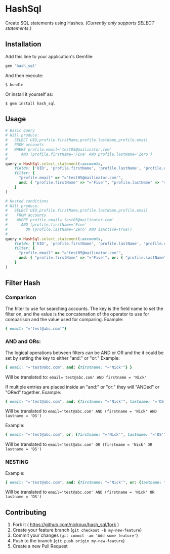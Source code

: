 # HashSql

Create SQL statements using Hashes. 
*(Currently only supports SELECT statements.)*

## Installation

Add this line to your application's Gemfile:

```ruby
gem 'hash_sql'
```

And then execute:

    $ bundle

Or install it yourself as:

    $ gem install hash_sql

## Usage

```ruby
# Basic query
# Will produce:
#   SELECT UID,profile.firstName,profile.lastName,profile.email 
#   FROM accounts 
#   WHERE profile.email='test05@mailinator.com' 
#      AND (profile.firstName='Five' AND profile.lastName='Zero')
#
query = HashSql.select_statement(:accounts,
    fields: ['UID', 'profile.firstName', 'profile.lastName', 'profile.email'],
    filter: {
      "profile.email" => "='test05@mailinator.com'", 
      and: { "profile.firstName" => "='Five'", "profile.lastName" => "='Zero'" }
    }
)

# Nested conditions
# Will produce:
#   SELECT UID,profile.firstName,profile.lastName,profile.email 
#    FROM accounts 
#    WHERE profile.email='test05@mailinator.com' 
#      AND (profile.firstName='Five' 
#        OR (profile.lastName='Zero' AND isActive=true))
#
query = HashSql.select_statement(:accounts,
    fields: ['UID', 'profile.firstName', 'profile.lastName', 'profile.email'],
    filter: {
      "profile.email" => "='test05@mailinator.com'", 
      and: { "profile.firstName" => "='Five'", or: { "profile.lastName" => "='Zero'", and: { "isActive" => "=true" } } }
    }
)
```

## Filter Hash

### Comparison
The filter to use for searching accounts. The key is the field name
to set the filter on, and the value is the concatenation of the
operator to use for comparison and the value used for comparing.
Example: 
```ruby
{ email: "='test@abc.com'"}
```

### AND and ORs:
The logical operations between filters can be AND or OR and the 
it could be set by setting the key to either "and:" or "or:"
Example: 
```ruby
{ email: "='test@abc.com", and: {firstname: "='Nick'"} }
```
Will be translated to: ```email='test@abc.com' AND firstname = 'Nick'```

If multiple entries are placed inside an "and:" or "or:" they will
"ANDed" or "ORed" together.
Example: 
```ruby
{ email: "='test@abc.com", and: {firstname: "='Nick'", lastname: "='DS'"} }
```
Will be translated to ```email='test@abc.com' AND (firstname = 'Nick' AND lastname = 'DS')```

Example: 
```ruby
{ email: "='test@abc.com", or: {firstname: "='Nick'", lastname: "='DS'"} }
```
Will be translated to ```email='test@abc.com' OR (firstname = 'Nick' OR lastname = 'DS')```

### NESTING
Example: 
```ruby
{ email: "='test@abc.com", and: {firstname: "='Nick'", or: {lastname: "='DS'"}} }
```
Will be translated to ```email='test@abc.com' AND (firstname = 'Nick' OR lastname = 'DS') ```

## Contributing

1. Fork it ( https://github.com/nicknux/hash_sql/fork )
2. Create your feature branch (`git checkout -b my-new-feature`)
3. Commit your changes (`git commit -am 'Add some feature'`)
4. Push to the branch (`git push origin my-new-feature`)
5. Create a new Pull Request
